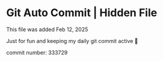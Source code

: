 # Git Auto Commit | Hidden File

This file was added Feb 12, 2025

Just for fun and keeping my daily git commit active 🤪

commit number: 333729

